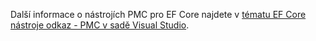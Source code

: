 Další informace o nástrojích PMC pro EF Core najdete v [tématu EF Core nástroje odkaz - PMC v sadě Visual Studio](/ef/core/miscellaneous/cli/powershell).